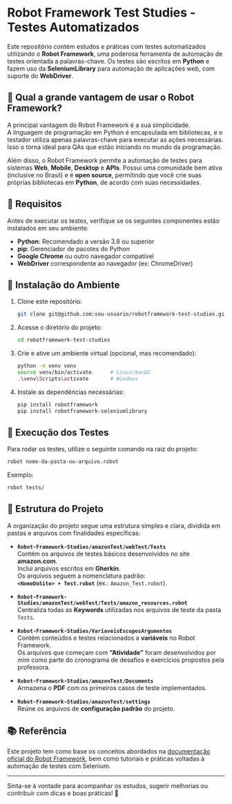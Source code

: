 # Robot Framework Test Studies - Testes Automatizados

Este repositório contém estudos e práticas com testes automatizados utilizando o **Robot Framework**, uma poderosa ferramenta de automação de testes orientada a palavras-chave. Os testes são escritos em **Python** e fazem uso da **SeleniumLibrary** para automação de aplicações web, com suporte do **WebDriver**.

## 🤔 Qual a grande vantagem de usar o Robot Framework?

A principal vantagem do Robot Framework é a sua simplicidade.  
A linguagem de programação em Python é encapsulada em bibliotecas, e o testador utiliza apenas palavras-chave para executar as ações necessárias. Isso o torna ideal para QAs que estão iniciando no mundo da programação.

Além disso, o Robot Framework permite a automação de testes para sistemas **Web**, **Mobile**, **Desktop** e **APIs**. Possui uma comunidade bem ativa (inclusive no Brasil) e é **open source**, permitindo que você crie suas próprias bibliotecas em **Python**, de acordo com suas necessidades.

## 📌 Requisitos

Antes de executar os testes, verifique se os seguintes componentes estão instalados em seu ambiente:

- **Python**: Recomendado a versão 3.8 ou superior  
- **pip**: Gerenciador de pacotes do Python  
- **Google Chrome** ou outro navegador compatível  
- **WebDriver** correspondente ao navegador (ex: ChromeDriver)

## 🚀 Instalação do Ambiente

1. Clone este repositório:  
   ```bash
   git clone git@github.com:seu-usuario/robotframework-test-studies.git
   ```

2. Acesse o diretório do projeto:  
   ```bash
   cd robotframework-test-studies
   ```

3. Crie e ative um ambiente virtual (opcional, mas recomendado):  
   ```bash
   python -m venv venv
   source venv/bin/activate      # Linux/macOS  
   .\venv\Scripts\activate       # Windows
   ```

4. Instale as dependências necessárias:  
   ```bash
   pip install robotframework
   pip install robotframework-seleniumlibrary
   ```

## 🥾 Execução dos Testes

Para rodar os testes, utilize o seguinte comando na raiz do projeto:

```bash
robot nome-da-pasta-ou-arquivo.robot
```

Exemplo:

```bash
robot tests/
```

## 📂 Estrutura do Projeto

A organização do projeto segue uma estrutura simples e clara, dividida em pastas e arquivos com finalidades específicas:

- **`Robot-Framework-Studies/amazonTest/webTest/Tests`**  
  Contém os arquivos de testes básicos desenvolvidos no site **amazon.com**.  
  Inclui arquivos escritos em **Gherkin**.  
  Os arquivos seguem a nomenclatura padrão:  
  **`<NomeDoSite> + Test.robot`** (ex.: `Amazon_Test.robot`).  

- **`Robot-Framework-Studies/amazonTest/webTest/Tests/amazon_resources.robot`**  
  Centraliza todas as **Keywords** utilizadas nos arquivos de teste da pasta `Tests`.  

- **`Robot-Framework-Studies/VariaveisEscoposArgumentos`**  
  Contém conteúdos e testes relacionados a **variáveis** no Robot Framework.  
  Os arquivos que começam com **“Atividade”** foram desenvolvidos por mim como parte do cronograma de desafios e exercícios propostos pela professora.  

- **`Robot-Framework-Studies/amazonTest/Documents`**  
  Armazena o **PDF** com os primeiros casos de teste implementados.  

- **`Robot-Framework-Studies/amazonTest/settings`**  
  Reúne os arquivos de **configuração padrão** do projeto.  

## 📚 Referência

Este projeto tem como base os conceitos abordados na [documentação oficial do Robot Framework](https://robotframework.org/), bem como tutoriais e práticas voltadas à automação de testes com Selenium.

---

Sinta-se à vontade para acompanhar os estudos, sugerir melhorias ou contribuir com dicas e boas práticas! 🚀
